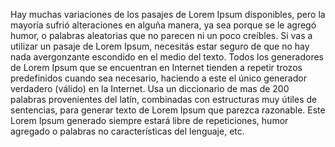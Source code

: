 Hay muchas variaciones de los pasajes de Lorem Ipsum disponibles, pero la mayoría sufrió alteraciones en alguña manera, ya sea porque se le agregó humor, o palabras aleatorias que no parecen ni un poco creíbles. 
Si vas a utilizar un pasaje de Lorem Ipsum, necesitás estar seguro de que no hay nada avergonzante escondido en el medio del texto. 
Todos los generadores de Lorem Ipsum que se encuentran en Internet tienden a repetir trozos predefinidos cuando sea necesario, haciendo a este el único generador verdadero (válido) en la Internet. 
Usa un diccionario de mas de 200 palabras provenientes del latín, combinadas con estructuras muy útiles de sentencias, para generar texto de Lorem Ipsum que parezca razonable. 
Este Lorem Ipsum generado siempre estará libre de repeticiones, humor agregado o palabras no características del lenguaje, etc.

